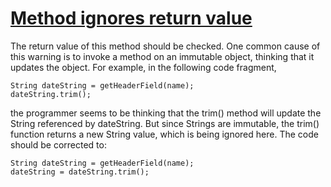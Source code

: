 # [Method ignores return value](https://spotbugs.readthedocs.io/en/latest/bugDescriptions.html#RV_RETURN_VALUE_IGNORED)

 The return value of this method should be checked. One common
cause of this warning is to invoke a method on an immutable object,
thinking that it updates the object. For example, in the following code
fragment,

    String dateString = getHeaderField(name);
    dateString.trim();

the programmer seems to be thinking that the trim() method will update
the String referenced by dateString. But since Strings are immutable, the trim()
function returns a new String value, which is being ignored here. The code
should be corrected to: 

    String dateString = getHeaderField(name);
    dateString = dateString.trim();